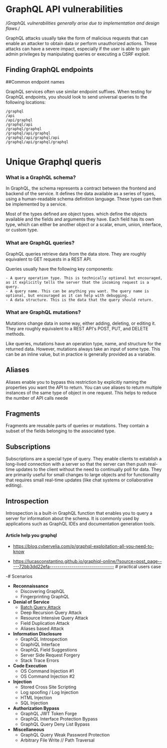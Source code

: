 # GraphQL API vulnerabilities

/*GraphQL vulnerabilities generally arise due to implementation and design flaws.*/

GraphQL attacks usually take the form of malicious requests that can enable an attacker to obtain data or perform unauthorized actions. These attacks can have a severe impact, especially if the user is able to gain admin privileges by manipulating queries or executing a CSRF exploit. 

##  Finding GraphQL endpoints 

##Common endpoint names

GraphQL services often use similar endpoint suffixes. When testing for GraphQL endpoints, you should look to send universal queries to the following locations:

    /graphql
    /api
    /api/graphql
    /graphql/api
    /graphql/graphql
    /graphql/api/graphql
    /graphql/api/graphql/api
    /graphql/api/graphql/graphql

# Unique Graphql queris 





### What is a GraphQL schema?

In GraphQL, the schema represents a contract between the frontend and backend of the service. It defines the data available as a series of types, using a human-readable schema definition language. These types can then be implemented by a service.

Most of the types defined are object types. which define the objects available and the fields and arguments they have. Each field has its own type, which can either be another object or a scalar, enum, union, interface, or custom type. 

###  What are GraphQL queries?

GraphQL queries retrieve data from the data store. They are roughly equivalent to GET requests in a REST API.

Queries usually have the following key components:

    - A query operation type. This is technically optional but encouraged, as it explicitly tells the server that the incoming request is a query.
    - A query name. This can be anything you want. The query name is optional, but encouraged as it can help with debugging.
    - A data structure. This is the data that the query should return. 

###  What are GraphQL mutations?

Mutations change data in some way, either adding, deleting, or editing it. They are roughly equivalent to a REST API's POST, PUT, and DELETE methods.

Like queries, mutations have an operation type, name, and structure for the returned data. However, mutations always take an input of some type. This can be an inline value, but in practice is generally provided as a variable. 

## Aliases

Aliases enable you to bypass this restriction by explicitly naming the properties you want the API to return. You can use aliases to return multiple instances of the same type of object in one request. This helps to reduce the number of API calls neede

## Fragments

Fragments are reusable parts of queries or mutations. They contain a subset of the fields belonging to the associated type. 

## Subscriptions

Subscriptions are a special type of query. They enable clients to establish a long-lived connection with a server so that the server can then push real-time updates to the client without the need to continually poll for data. They are primarily useful for small changes to large objects and for functionality that requires small real-time updates (like chat systems or collaborative editing). 

## Introspection

Introspection is a built-in GraphQL function that enables you to query a server for information about the schema. It is commonly used by applications such as GraphQL IDEs and documentation generation tools. 

#### Article help you graphql

- https://blog.cybervelia.com/p/graphql-exploitation-all-you-need-to-know

- https://lucasconstantino.github.io/graphiql-online/?source=post_page-----72bb3dd22efa-------------------------------- # practical users case

-# Scenarios

[](https://github.com/dolevf/Damn-Vulnerable-GraphQL-Application#scenarios)

- **Reconnaissance**
    - Discovering GraphQL
    - Fingerprinting GraphQL
- **Denial of Service**
    - [Batch Query Attack](dossattack1)
    - Deep Recursion Query Attack
    - Resource Intensive Query Attack
    - Field Duplication Attack
    - Aliases based Attack
- **Information Disclosure**
    - GraphQL Introspection
    - GraphiQL Interface
    - GraphQL Field Suggestions
    - Server Side Request Forgery
    - Stack Trace Errors
- **Code Execution**
    - OS Command Injection #1
    - OS Command Injection #2
- **Injection**
    - Stored Cross Site Scripting
    - Log spoofing / Log Injection
    - HTML Injection
    - SQL Injection
- **Authorization Bypass**
    - GraphQL JWT Token Forge
    - GraphQL Interface Protection Bypass
    - GraphQL Query Deny List Bypass
- **Miscellaneous**
    - GraphQL Query Weak Password Protection
    - Arbitrary File Write // Path Traversal

